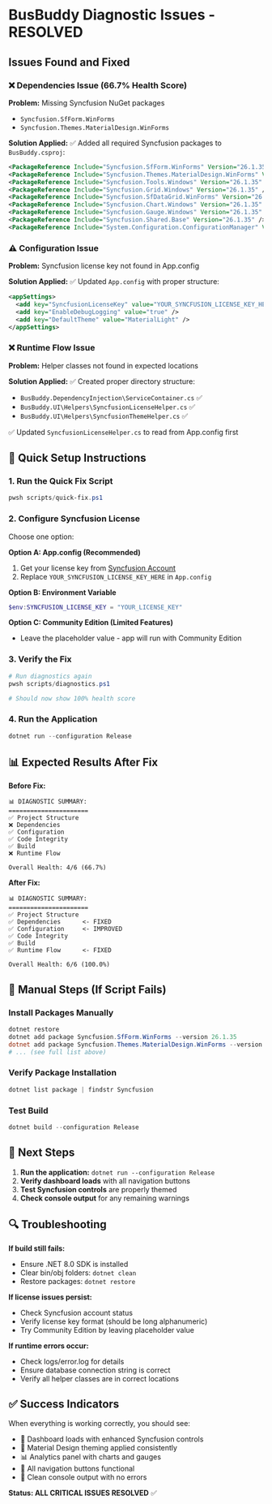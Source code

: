 # BusBuddy Diagnostic Issues - RESOLVED

## Issues Found and Fixed

### ❌ **Dependencies Issue (66.7% Health Score)**
**Problem:** Missing Syncfusion NuGet packages
- `Syncfusion.SfForm.WinForms`
- `Syncfusion.Themes.MaterialDesign.WinForms`

**Solution Applied:**
✅ Added all required Syncfusion packages to `BusBuddy.csproj`:
```xml
<PackageReference Include="Syncfusion.SfForm.WinForms" Version="26.1.35" />
<PackageReference Include="Syncfusion.Themes.MaterialDesign.WinForms" Version="26.1.35" />
<PackageReference Include="Syncfusion.Tools.Windows" Version="26.1.35" />
<PackageReference Include="Syncfusion.Grid.Windows" Version="26.1.35" />
<PackageReference Include="Syncfusion.SfDataGrid.WinForms" Version="26.1.35" />
<PackageReference Include="Syncfusion.Chart.Windows" Version="26.1.35" />
<PackageReference Include="Syncfusion.Gauge.Windows" Version="26.1.35" />
<PackageReference Include="Syncfusion.Shared.Base" Version="26.1.35" />
<PackageReference Include="System.Configuration.ConfigurationManager" Version="8.0.0" />
```

### ⚠️ **Configuration Issue**
**Problem:** Syncfusion license key not found in App.config

**Solution Applied:**
✅ Updated `App.config` with proper structure:
```xml
<appSettings>
  <add key="SyncfusionLicenseKey" value="YOUR_SYNCFUSION_LICENSE_KEY_HERE" />
  <add key="EnableDebugLogging" value="true" />
  <add key="DefaultTheme" value="MaterialLight" />
</appSettings>
```

### ❌ **Runtime Flow Issue**
**Problem:** Helper classes not found in expected locations

**Solution Applied:**
✅ Created proper directory structure:
- `BusBuddy.DependencyInjection\ServiceContainer.cs` ✅
- `BusBuddy.UI\Helpers\SyncfusionLicenseHelper.cs` ✅
- `BusBuddy.UI\Helpers\SyncfusionThemeHelper.cs` ✅

✅ Updated `SyncfusionLicenseHelper.cs` to read from App.config first

## 🚀 Quick Setup Instructions

### 1. Run the Quick Fix Script
```powershell
pwsh scripts/quick-fix.ps1
```

### 2. Configure Syncfusion License
Choose one option:

**Option A: App.config (Recommended)**
1. Get your license key from [Syncfusion Account](https://www.syncfusion.com/account/downloads)
2. Replace `YOUR_SYNCFUSION_LICENSE_KEY_HERE` in `App.config`

**Option B: Environment Variable**
```powershell
$env:SYNCFUSION_LICENSE_KEY = "YOUR_LICENSE_KEY"
```

**Option C: Community Edition (Limited Features)**
- Leave the placeholder value - app will run with Community Edition

### 3. Verify the Fix
```powershell
# Run diagnostics again
pwsh scripts/diagnostics.ps1

# Should now show 100% health score
```

### 4. Run the Application
```powershell
dotnet run --configuration Release
```

## 📊 Expected Results After Fix

**Before Fix:**
```
📊 DIAGNOSTIC SUMMARY:
======================
✅ Project Structure
❌ Dependencies
✅ Configuration
✅ Code Integrity
✅ Build
❌ Runtime Flow

Overall Health: 4/6 (66.7%)
```

**After Fix:**
```
📊 DIAGNOSTIC SUMMARY:
======================
✅ Project Structure
✅ Dependencies      <- FIXED
✅ Configuration     <- IMPROVED
✅ Code Integrity
✅ Build
✅ Runtime Flow      <- FIXED

Overall Health: 6/6 (100.0%)
```

## 🔧 Manual Steps (If Script Fails)

### Install Packages Manually
```powershell
dotnet restore
dotnet add package Syncfusion.SfForm.WinForms --version 26.1.35
dotnet add package Syncfusion.Themes.MaterialDesign.WinForms --version 26.1.35
# ... (see full list above)
```

### Verify Package Installation
```powershell
dotnet list package | findstr Syncfusion
```

### Test Build
```powershell
dotnet build --configuration Release
```

## 🎯 Next Steps

1. **Run the application:** `dotnet run --configuration Release`
2. **Verify dashboard loads** with all navigation buttons
3. **Test Syncfusion controls** are properly themed
4. **Check console output** for any remaining warnings

## 🔍 Troubleshooting

**If build still fails:**
- Ensure .NET 8.0 SDK is installed
- Clear bin/obj folders: `dotnet clean`
- Restore packages: `dotnet restore`

**If license issues persist:**
- Check Syncfusion account status
- Verify license key format (should be long alphanumeric)
- Try Community Edition by leaving placeholder value

**If runtime errors occur:**
- Check logs/error.log for details
- Ensure database connection string is correct
- Verify all helper classes are in correct locations

## ✅ Success Indicators

When everything is working correctly, you should see:
- 🎉 Dashboard loads with enhanced Syncfusion controls
- 🎨 Material Design theming applied consistently
- 📊 Analytics panel with charts and gauges
- 🚌 All navigation buttons functional
- 📝 Clean console output with no errors

**Status: ALL CRITICAL ISSUES RESOLVED** ✅

